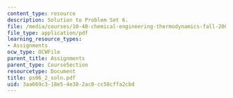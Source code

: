 ```yaml
---
content_type: resource
description: Solution to Problem Set 6.
file: /media/courses/10-40-chemical-engineering-thermodynamics-fall-2003/3aa669c318e54e382ac0cc58cffa2cbd_ps06_2_soln.pdf
file_type: application/pdf
learning_resource_types:
- Assignments
ocw_type: OCWFile
parent_title: Assignments
parent_type: CourseSection
resourcetype: Document
title: ps06_2_soln.pdf
uid: 3aa669c3-18e5-4e38-2ac0-cc58cffa2cbd
---
```

